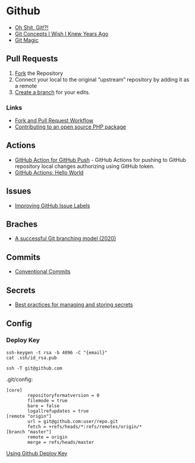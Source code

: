 # Github

- [Oh Shit, Git!?!](https://ohshitgit.com/)
- [Git Concepts I Wish I Knew Years Ago ](https://dev.to/g_abud/advanced-git-reference-1o9j)
- [Git Magic](https://crypto.stanford.edu/~blynn/gitmagic/ch01.html)

## Pull Requests

1. [Fork](https://guides.github.com/activities/forking/) the Repository
2. Connect your local to the original “upstream” repository by adding it as a remote
3. [Create a branch](https://guides.github.com/introduction/flow/) for your edits.

### Links

- [Fork and Pull Request Workflow](https://github.com/susam/gitpr)
- [Contributing to an open source PHP package](https://johnbraun.blog/posts/contributing-to-a-PHP-package)

## Actions

- [GitHub Action for GitHub Push](https://github.com/ad-m/github-push-action) - GitHub Actions for pushing to GitHub repository local changes authorizing using GitHub token.
- [GitHub Actions: Hello World](https://lab.github.com/githubtraining/github-actions:-hello-world)

## Issues

- [Improving GitHub Issue Labels](http://karolis.koncevicius.lt/posts/improving_github_issue_labels/)

## Braches

- [A successful Git branching model (2020)](https://nvie.com/posts/a-successful-git-branching-model/)

## Commits

- [Conventional Commits](https://www.conventionalcommits.org/)

## Secrets

- [Best practices for managing and storing secrets](https://blog.gitguardian.com/secrets-api-management/)

## Config

### Deploy Key

```
ssh-keygen -t rsa -b 4096 -C "{email}"
cat .ssh/id_rsa.pub

ssh -T git@github.com
```

.git/config:
```
[core]
        repositoryformatversion = 0
        filemode = true
        bare = false
        logallrefupdates = true
[remote "origin"]
        url = git@github.com:user/repo.git
        fetch = +refs/heads/*:refs/remotes/origin/*
[branch "master"]
        remote = origin
        merge = refs/heads/master
```

[Using Github Deploy Key](https://gist.github.com/zhujunsan/a0becf82ade50ed06115)

